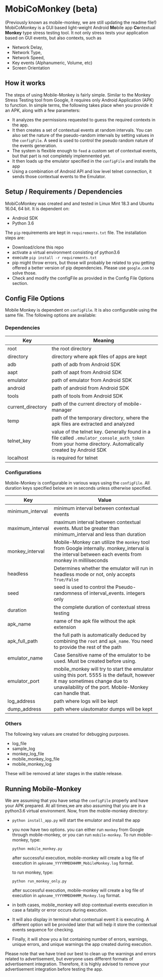 # MobiCoMonkey (beta)
(Previously known as mobile-monkey, we are still updating the readme file!)
MobiCoMonkey is a GUI based light-weight Android **Mo**bile app **Co**ntextual **Monkey** type stress testing tool.
It not only stress tests your application based on GUI events, but also contexts, such as

- Network Delay,
- Network Type,
- Network Speed,
- Key events (Alphanumeric, Volume, etc)
- Screen Orientation

## How it works
The steps of using Mobile-Monkey is fairly simple. Similar to the Monkey Stress Testing tool from Google, it requires only Android Application (APK) to function. In simple terms, the following takes place when you provide it an APK, along with a few parameters:

- It analyzes the permissions requested to guess the required contexts in the app.
- It then creates a set of contextual events at random intervals. You can also set the nature of the pseudo-random intervals by setting values in the `configFile`. A seed is used to control the pseudo random nature of the events generation.
- The system is flexible enough to `feed` a custom set of contextual events, but that part is not completely implemnented yet.
- It then loads up the emulator specified in the `configFile` and installs the app
- Using a combination of Android API and low level telnet connection, it sends those contextual events to the Emulator.

## Setup / Requirements / Dependencies

MobiCoMonkey was created and and tested in Linux Mint 18.3 and Ubuntu 16.04, 64 bit. It is dependent on:

- Android SDK
- Python 3.6

The `pip` requirements are kept in `requirements.txt` file. The installation steps are:

- Download/clone this repo
- activate a virtual environment consisting of python3.6
- execute `pip install -r requirements.txt`
- pip might throw errors, but those will probably be related to you getting offered a better version of pip dependencies. Please use `google.com`  to solve those.
- Check and modify the configFile as provided in the Config File Options section.

## Config File Options
Mobile Monkey is dependent on `configFile`. It is also configurable using the same file. The following options are available:

### Dependencies

| Key               | Meaning                                                                                                                                                 |
| ----------------- | ------------------------------------------------------------------------------------------------------------------------------------------------------- |
| root              | the root directory                                                                                                                                      |
| directory         | directory where apk files of apps are kept                                                                                                              |
| adb               | path of adb from Android SDK                                                                                                                            |
| aapt              | path of aapt from Android SDK                                                                                                                           |
| emulator          | path of emulator from Android SDK                                                                                                                       |
| android           | path of android from Android SDK                                                                                                                        |
| tools             | path of tools from Android SDK                                                                                                                          |
| current_directory | path of the current directory of mobile-manager                                                                                                         |
| temp              | path of the temporary directory, where the apk files are extracted and analyzed                                                                         |
| telnet_key        | value of the telnet key. Generally found in a file called `.emulator_console_auth_token` from your home directory. Automatically created by Android SDK |
| localhost         | is required for telnet                                                                                                                                  |

### Configurations

Mobile-Monkey is configurable in various ways using the `configFile`. All duration keys specified below are in seconds unless otherwise specified.

| Key              | Value                                                                                                                                                                                |
| ---------------- | ------------------------------------------------------------------------------------------------------------------------------------------------------------------------------------ |
| minimum_interval | minimum interval between contextual events                                                                                                                                           |
| maximum_interval | maximum interval between contextual events. Must be greater than minimum_interval and less than duration                                                                             |
| monkey_interval  | Mobile-Monkey can utilize the `monkey` tool from Google internally. monkey_interval is the interval between each events from monkey in millilseconds                                 |
| headless         | Determines whether the emulator will run in headless mode or not, only accepts `True/False`                                                                                          |
| seed             | seed is used to control the Pseudo-randomness of interval_events. integers only                                                                                                      |
| duration         | the complete duration of contextual stress testing                                                                                                                                   |
| apk_name         | name of the apk file without the apk extension                                                                                                                                       |
| apk_full_path    | the full path is automatically deduced by combining the `root` and `apk_name`. You need to provide the rest of the path                                                              |
| emulator_name    | Case Sensitive name of the emulator to be used. Must be created before using.                                                                                                        |
| emulator_port    | mobile_monkey will try to start the emulator using this port. 5555 is the default, however it may sometimes change due to unavailability of the port. Mobile-Monkey can handle that. |
| log_address      | path where logs will be kept                                                                                                                                                         |
| dump_address     | path where uiautomator dumps will be kept                                                                                                                                            |


### Others

The following key values are created for debugging purposes.
 - log_file
 - sample_log
 - monkey_log_file
 - mobile_monkey_log_file
 - mobile_monkey_log

These will be removed at later stages in the stable release.

## Running Mobile-Monkey
We are assuming that you have setup the `configFile` properly and have your APK prepared. At all times,we are also assuming that you are in a python3.6 virtual environment. Now, from the mobile-monkey directory:

- `python install_app.py` will start the emulator and install the app
- you now have two options. you can either run `monkey` from Google through mobile-monkey, or you can run `mobile-monkey`.
    To run mobile-monkey, type:

    ```python mobile_monkey.py```

    after successful execution, mobile-monkey will create a log file of execution in `apkname_YYYYMMDDHHMM_MobileMonkey.log` format.

    to run monkey, type:

    ```python run_monkey_only.py```

    after successful execution, mobile-monkey will create a log file of execution in `apkname_YYYYMMDDHHMM_Monkey.log` format.
- in both cases, mobile_monkey will stop contextual events execution in case a fatality or error occurs during execution.
- It will also display in terminal what contextual event it is executing. A different option will be provided later that will help it store the contextual events sequence for checking.
- Finally, it will show you a list containing number  of errors, warnings, unique errors, and unique warnings the app created during execution.

Please note that we have tried our best to clean up the warnings and errors related to advertisement, but everyone uses different formats of advertisement integration. Therefore, it is highly advised to remove your advertisement integration before testing the app.